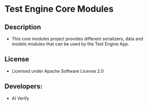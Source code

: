 # Test Engine Core Modules

## Description
* This core modules project provides different serializers, data and models modules 
that can be used by the Test Engine App.

## License
* Licensed under Apache Software License 2.0

## Developers:
* AI Verify